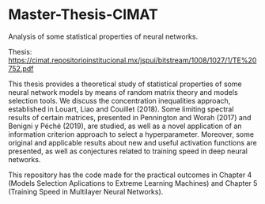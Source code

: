 # Master-Thesis-CIMAT
Analysis of some statistical properties of neural networks.

Thesis: https://cimat.repositorioinstitucional.mx/jspui/bitstream/1008/1027/1/TE%20752.pdf

This thesis provides a theoretical study of statistical properties of some neural network models by means of random matrix theory and models selection tools. We discuss the concentration inequalities approach, established in Louart, Liao and Couillet (2018). Some limiting spectral results of certain matrices, presented in Pennington and Worah (2017) and Benigni y Péché (2019), are studied, as well as a novel application of an information criterion approach to select a hyperparameter. Moreover, some original and applicable results about new and useful activation functions are presented, as well as conjectures related to training speed in deep neural networks.

This repository has the code made for the practical outcomes in Chapter 4 (Models Selection Aplications to Extreme Learning Machines) and Chapter 5 (Training Speed in Multilayer Neural Networks).
